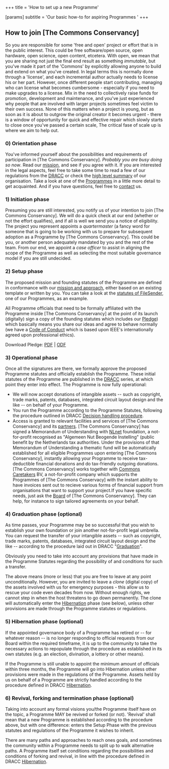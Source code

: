 +++
title = 'How to set up a new Programme'

[params]
    subtitle = 'Our basic how-to for aspiring Programmes '
+++

## How to join [The Commons Conservancy]

So you are responsible for some 'free and open' project or effort that is in the public interest. This could be free software/open source, open hardware, open science, open content, etcetera. With open, we mean that you are sharing not just the final end result as something _immutable_, but you've made it part of the 'Commons' by explicitly allowing anyone to build and extend on what you've created. In legal terms this is normally done through a 'license', and each incremental author actually needs to license his or her part. However, once different people start contributing, managing who can license what becomes cumbersome - especially if you need to make upgrades to a license. Mix in the need to collectively raise funds for promotion, development and maintenance, and you've just experienced why people that are involved with larger projects sometimes feel victim to their own success. None of this matters when a project is young, but as soon as it is about to outgrow the original creator it becomes urgent - there is a window of opportunity for quick and effective repair which slowly starts to close once you've passed a certain scale, The critical fase of scale up is where we aim to help out.

### 0) Orientation phase

You've informed yourself about the possibilities and requirements of participation in [The Commons Conservancy]. _Probably you are busy doing so now_. Read our [mission](/dracc/0001), and see if you agree with it. If you are interested in the legal aspects, feel free to take some time to read a few of our regulations from the [DRACC](/dracc) or check the [high level summary](/about) of our organisation. Take a look at one of the [Programmes](/programmes) in a little more detail to get acquainted. And if you have questions, feel free to [contact](/contact) us.

### 1) Initiation phase
Presuming you are still interested, you notify us of your intention to join [The Commons Conservancy]. We will do a quick check at our end (whether or not the effort qualifies), and if all is well we send you a notice of eligibility. The project you represent appoints a _quartermaster_ (a fancy word for someone that is going to be working with us to prepare for subsequent adoption as a Programme by [The Commons Conservancy]. This could be you, or another person adequately mandated by you and the rest of the team. From our end, we appoint a _case officer_ to assist in aligning the scope of the Programme as well as selecting the most suitable governance model if you are still undecided.

### 2) Setup phase
The proposed mission and founding statutes of the Programme are defined in conformance with our [mission and approach](/dracc/0001), either based on an existing template or written by you. You can take a look at the [statutes of FileSender](/dracc/0017), one of our Programmes, as an example.

All Programme officials that need to be formally affiliated with the Programme inside [The Commons Conservancy] at the point of its launch (digitally) sign a copy of the founding statutes which includes our [Pledge](/dracc/0016)) which basically means you share our ideas and agree to behave normally (we have a [Code of Conduct](/dracc/0015) which is based upon IEEE's internationally agreed upon professional ethics).

Download Pledge: [PDF](/legal/pledge.pdf) | [ODF](/legal/pledge.odt)

### 3) Operational phase
Once all the signatures are there, we formally approve the proposed Programme statutes and officially establish the Programme. These initial statutes of the Programme are published in the [DRACC](/dracc) series, at which point they enter into effect. The Programme is now fully operational:

* We will now accept donations of intangible assets -- such as copyright, trade marks, patents, databases, integrated circuit layout design and the like -- on behalf of your Programme.
* You run the Programme according to the Programme Statutes, following the procedure outlined in DRACC [Decision handling procedure](/dracc/0004).
* Access is granted to relevant facilities and services of [The Commons Conservancy] and its [partners](/partners). [The Commons Conservancy] has signed a Memorandum of Understanding with [NLnet](/partners#NLnet) foundation, a not-for-profit recognised as "Algemeen Nut Beogende Instelling" (public benefit by the Netherlands tax authorities. Under the provisions of that Memorandum of Understanding a thematic fund will be automatically established for all eligible Programmes upon entering [The Commons Conservancy], instantly allowing your Programme to receive tax-deductible financial donations and do tax-friendly outgoing donations. [The Commons Conservancy] works together with [Commons Caretakers](/partners/#commons-caretakers) BV, a not-for-profit company which supports the Programmes of [The Commons Conservacy] with the instant ability to have invoices sent out to recieve various forms of financial support from organisations that want to support your project.If you have specific needs, just ask the [Board](/organisation) of [The Commons Conservancy]. They can help, for instance to sign tailored agreements on your behalf.

### 4) Graduation phase (optional)
As time passes, your Programme may be so successful that you wish to establish your own foundation or join another not-for-profit legal umbrella. You can request the transfer of your intangible assets -- such as copyright, trade marks, patents, databases, integrated circuit layout design and the like -- according to the procedure laid out in DRACC "[Graduation](/dracc/0007)".

Obviously you need to take into account any provisions that have made in the Programme Statutes regarding the possibility of and conditions for such a transfer.

The above means (more or less) that you are free to leave at any point unconditionally.  However, you are invited to leave a _clone_ (digital copy) of the assets involved with us for emergency purposes - this allow us to rescue your code even decades from now. Without enough rights, we cannot step in when the host threatens to go down permanently. The  clone will automatically enter the [Hibernation](/dracc/0009) phase (see below), unless other provisions are made through the Programme statutes or regulations.

### 5) Hibernation phase (optional)
If the appointed governance body of a Programme has retired or -- for whatever reason -- is no longer responding to official requests from our Board within the required timeframe, it is up to the community to take the necessary actions to repopulate through the procedure as established in its own statutes (e.g. an election, divination, a lottery or other means).

If the Programme is still unable to appoint the minimum amount of officials within three months, the Programme will go into Hibernation unless other provisions were made in the regulations of the Programme. Assets held by us on behalf of a Programme are strictly handled according to the procedure defined in DRACC [Hibernation](/dracc/0009).

### 6) Revival, forking and termination phase (optional)
Taking into account any formal visions you/the Programme itself have on the topic, a Programme MAY be revived or forked (or not). 'Revival' shall mean that a new Programme is established according to the procedure above, but with one difference: enters the Setup Phase with the previous statutes and regulations of the Programme it wishes to inherit.

There are many paths and approaches to reach ones goals, and sometimes the community within a Programme needs to split up to walk alternative paths. A Programme itself set conditions regarding the possibilities and conditions of forking and revival, in line with the procedure defined in DRACC [Hibernation](/dracc/0009).
